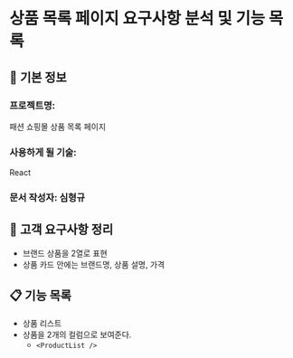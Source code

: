 # 상품 목록 페이지 요구사항 분석 및 기능 목록

## 📌 기본 정보
### 프로젝트명: 
패션 쇼핑몰 상품 목록 페이지

### 사용하게 될 기술: 
React

### 문서 작성자: 심형규

## 📝 고객 요구사항 정리
- 브랜드 상품을 2열로 표현
- 상품 카드 안에는 브랜드명, 상품 설명, 가격

## 📋 기능 목록
- 상품 리스트
- 상품을 2개의 컬럼으로 보여준다.
  - `<ProductList />`
 
 


